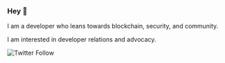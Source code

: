 
### Hey :wave:

I am a developer who leans towards blockchain, security, and community.

I am interested in developer relations and advocacy.


![Twitter Follow](https://img.shields.io/twitter/follow/sir_uddy?color=blue&label=lets%20connect%20&logo=twitter&logoColor=twitter&style=for-the-badge)


